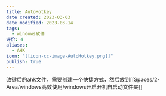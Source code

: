```yaml
---
title: AutoHotkey
date created: 2023-03-03
date modified: 2023-03-14
tags:
  - windows软件
评价: 4
aliases:
  - AHK
icon: "[[icon-cc-image-AutoHotkey.png]]"
publish: true
---
```


改键后的ahk文件，需要创建一个快捷方式，然后放到[[Spaces/2-Area/windows高效使用/windows开启开机自启动文件夹]]
